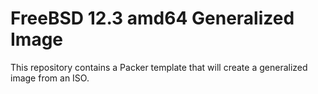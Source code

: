 # FreeBSD 12.3 amd64 Generalized Image

This repository contains a Packer template that will create a generalized image from an ISO.
